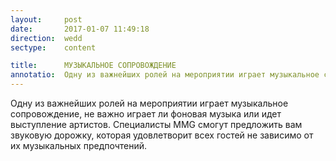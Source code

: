 ```yaml
---
layout:     post
date:       2017-01-07 11:49:18
direction:  wedd
sectype:    content

title:      МУЗЫКАЛЬНОЕ СОПРОВОЖДЕНИЕ          
annotatio:  Одну из важнейших ролей на мероприятии играет музыкальное сопровождение, не важно играет ли фоновая музыка или идет выступление артистов. Специалисты MMG смогут предложить вам звуковую дорожку, которая удовлетворит всех гостей не зависимо от их музыкальных предпочтений.  
---
```


Одну из важнейших ролей на мероприятии играет музыкальное сопровождение, не важно играет ли фоновая музыка или идет выступление артистов. Специалисты MMG смогут предложить вам звуковую дорожку, которая удовлетворит всех гостей не зависимо от их музыкальных предпочтений. 